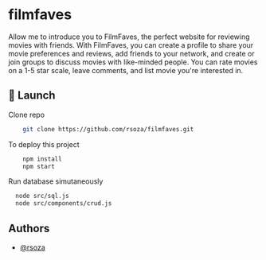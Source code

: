 
# film**faves**

Allow me to introduce you to FilmFaves, the perfect website for reviewing movies with friends.
With FilmFaves, you can create a profile to share your movie preferences and reviews, add friends to your network, and create or join groups to discuss movies with like-minded people. You can rate movies on a 1-5 star scale, leave comments, and list movie you're interested in.


## 🚀 Launch

Clone repo

```bash
    git clone https://github.com/rsoza/filmfaves.git
```
To deploy this project
```bash
    npm install
    npm start
```
Run database simutaneously
```bash
  node src/sql.js
  node src/components/crud.js
```



## Authors

- [@rsoza](https://github.com/rsoza/filmfaves)